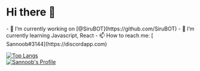 <h1>Hi there 👋</h1>
- 🔭 I’m currently working on [@SiruBOT](https://github.com/SiruBOT)
- 🌱 I’m currently learning Javascript, React
- 📫 How to reach me: [<img src="https://raw.githubusercontent.com/sannoob/Sannoob/master/discordLogo.png" width="16" height="16" align="center"> Sannoob#3144](https://discordapp.com)

[![Top Langs](https://github-readme-stats.vercel.app/api/top-langs/?username=Sannoob&layout=compact&hide_border=true)](https://github.com/Sannoob)   
[![Sannoob's Profile](https://github-readme-stats.vercel.app/api?username=Sannoob&show_icons=true&hide_border=true&count_private=true)](https://github.com/sannoob)

<!--
**sannoob/Sannoob** is a ✨ _special_ ✨ repository because its `README.md` (this file) appears on your GitHub profile.

Here are some ideas to get you started:

- 🔭 I’m currently working on ...
- 🌱 I’m currently learning ...
- 👯 I’m looking to collaborate on ...
- 🤔 I’m looking for help with ...
- 💬 Ask me about ...
- 📫 How to reach me: ...
- 😄 Pronouns: ...
- ⚡ Fun fact: ...
-->
